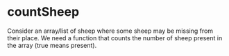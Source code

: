# countSheep
Consider an array/list of sheep where some sheep may be missing from their place. We need a function that counts the number of sheep present in the array (true means present).
